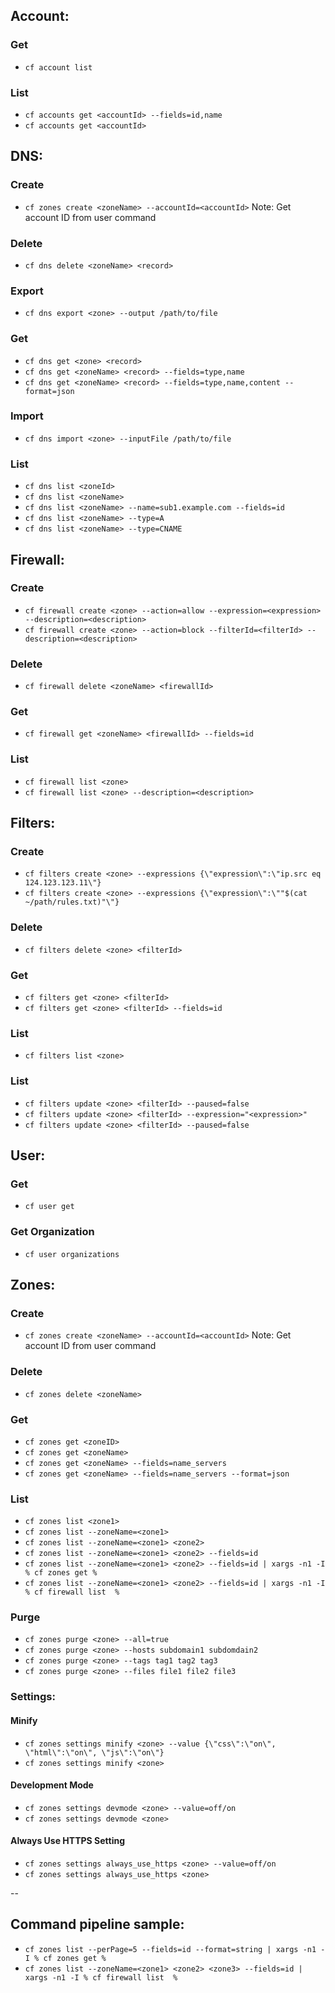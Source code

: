 ## Account:

### Get
- `cf account list`

### List
- `cf accounts get <accountId> --fields=id,name`
- `cf accounts get <accountId>`

## DNS:

### Create
- `cf zones create <zoneName> --accountId=<accountId>`
Note: Get account ID from user command

### Delete
- `cf dns delete <zoneName> <record>`

### Export
- `cf dns export <zone> --output /path/to/file`

### Get
- `cf dns get <zone> <record>`
- `cf dns get <zoneName> <record> --fields=type,name`
- `cf dns get <zoneName> <record> --fields=type,name,content --format=json`

### Import
- `cf dns import <zone> --inputFile /path/to/file`

### List
- `cf dns list <zoneId>`
- `cf dns list <zoneName>`
- `cf dns list <zoneName> --name=sub1.example.com --fields=id`
- `cf dns list <zoneName> --type=A`
- `cf dns list <zoneName> --type=CNAME`

## Firewall:

### Create
- `cf firewall create <zone> --action=allow --expression=<expression> --description=<description>`
- `cf firewall create <zone> --action=block --filterId=<filterId> --description=<description>`

### Delete
- `cf firewall delete <zoneName> <firewallId>`

### Get
- `cf firewall get <zoneName> <firewallId> --fields=id`

### List
- `cf firewall list <zone>`
- `cf firewall list <zone> --description=<description>`

## Filters:

### Create
- `cf filters create <zone> --expressions {\"expression\":\"ip.src eq 124.123.123.11\"}`
- `cf filters create <zone> --expressions {\"expression\":\""$(cat ~/path/rules.txt)"\"}`

### Delete
- `cf filters delete <zone> <filterId>`

### Get
- `cf filters get <zone> <filterId>`
- `cf filters get <zone> <filterId> --fields=id`

### List
- `cf filters list <zone>`

### List
- `cf filters update <zone> <filterId> --paused=false`
- `cf filters update <zone> <filterId> --expression="<expression>"`
- `cf filters update <zone> <filterId> --paused=false`

## User:

### Get
- `cf user get`

### Get Organization
- `cf user organizations`

## Zones:

### Create
- `cf zones create <zoneName> --accountId=<accountId>`
Note: Get account ID from user command

### Delete
- `cf zones delete <zoneName>`

### Get
- `cf zones get <zoneID>`
- `cf zones get <zoneName>`
- `cf zones get <zoneName> --fields=name_servers`
- `cf zones get <zoneName> --fields=name_servers --format=json`

### List
- `cf zones list <zone1>`
- `cf zones list --zoneName=<zone1>`
- `cf zones list --zoneName=<zone1> <zone2>`
- `cf zones list --zoneName=<zone1> <zone2> --fields=id`
- `cf zones list --zoneName=<zone1> <zone2> --fields=id | xargs -n1 -I % cf zones get %`
- `cf zones list --zoneName=<zone1> <zone2> --fields=id | xargs -n1 -I % cf firewall list  %`

### Purge
- `cf zones purge <zone> --all=true`
- `cf zones purge <zone> --hosts subdomain1 subdomdain2`
- `cf zones purge <zone> --tags tag1 tag2 tag3`
- `cf zones purge <zone> --files file1 file2 file3`

### Settings:

#### Minify
- `cf zones settings minify <zone> --value {\"css\":\"on\", \"html\":\"on\", \"js\":\"on\"}`
- `cf zones settings minify <zone>`

#### Development Mode
- `cf zones settings devmode <zone> --value=off/on`
- `cf zones settings devmode <zone>`

#### Always Use HTTPS Setting
- `cf zones settings always_use_https <zone> --value=off/on`
- `cf zones settings always_use_https <zone>`

--

## Command pipeline sample:

- `cf zones list --perPage=5 --fields=id --format=string | xargs -n1 -I % cf zones get %`
- `cf zones list --zoneName=<zone1> <zone2> <zone3> --fields=id | xargs -n1 -I % cf firewall list  %`
